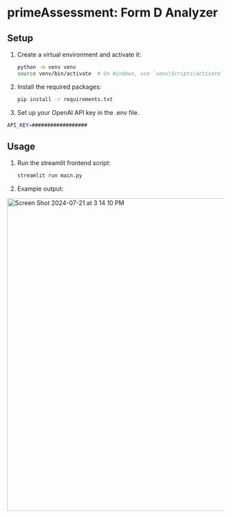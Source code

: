 # primeAssessment: Form D Analyzer

## Setup

1. Create a virtual environment and activate it:
    ```bash
    python -m venv venv
    source venv/bin/activate  # On Windows, use `venv\Scripts\activate`
    ```

2. Install the required packages:
    ```bash
    pip install -r requirements.txt
    ```

3. Set up your OpenAI API key in the .env file.
```bash
API_KEY=##################
```

## Usage

1. Run the streamlit frontend script:
    ```bash
    streamlit run main.py
    ```

2. Example output:
<img width="727" alt="Screen Shot 2024-07-21 at 3 14 10 PM" src="https://github.com/user-attachments/assets/8e878792-ba34-44be-8298-ae7f7909a38b">


